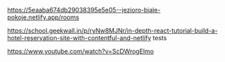 https://5eaaba674db29038395e5e05--jezioro-biale-pokoje.netlify.app/rooms

https://school.geekwall.in/p/ryNw8MJNr/in-depth-react-tutorial-build-a-hotel-reservation-site-with-contentful-and-netlify
tests

https://www.youtube.com/watch?v=ScDWrogElmo
